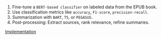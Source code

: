1. Fine-tune a `BERT-based classifier` on labeled data from the EPUB book.
2. Use classification metrics like `accuracy`, `F1-score`, `precision-recall`.
3. Summarization with `BART`, `T5`, or `PEGASUS`.
4. Post-processing: Extract sources, rank relevance, refine summaries.

[Implementation](../../notebooks/preprocess_fine-tune.ipynb)